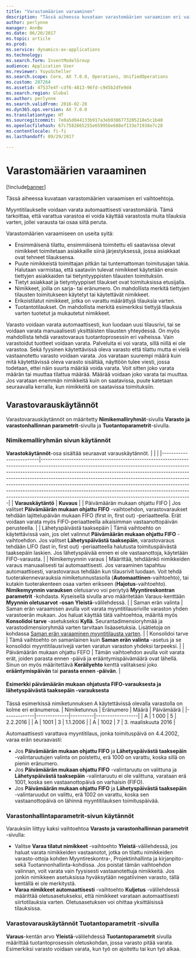 ```yaml
---
title: "Varastomäärien varaaminen"
description: "Tässä aiheessa kuvataan varastomäärien varaamisen eri vaihtoehtoja."
author: perlynne
manager: AnnBe
ms.date: 06/20/2017
ms.topic: article
ms.prod: 
ms.service: dynamics-ax-applications
ms.technology: 
ms.search.form: InventModelGroup
audience: Application User
ms.reviewer: YuyuScheller
ms.search.scope: Core, AX 7.0.0, Operations, UnifiedOperations
ms.custom: 207264
ms.assetid: 47537e4f-cdf6-4813-96fd-c945b2dfe9d4
ms.search.region: Global
ms.author: perlynne
ms.search.validFrom: 2016-02-28
ms.dyn365.ops.version: AX 7.0.0
ms.translationtype: HT
ms.sourcegitcommit: 7e0a5d044133b917a3eb9386773205218e5c1b40
ms.openlocfilehash: 67c7582665255e65995be688ef133e71938e7c28
ms.contentlocale: fi-fi
ms.lasthandoff: 09/29/2017

---
```


# <a name="reserve-inventory-quantities"></a>Varastomäärien varaaminen

[!include[banner](../includes/banner.md)]


Tässä aiheessa kuvataan varastomäärien varaamisen eri vaihtoehtoja.

Myyntitilaukselle voidaan varata automaattisesti varastomääriä. Tämä tarkoittaa, että varattua varastoa ei voida käyttää varastosta muita tilauksia varten, jollei varausta tai osaa siitä peruta.

Varastomäärien varaamiseen on useita syitä:
-   Ensimmäisenä tilattu, ensimmäisenä toimitettu eli saatavissa olevat nimikkeet toimitetaan asiakkaille siinä järjestyksessä, jossa asiakkaat ovat tehneet tilauksensa.
-   Puute nimikkeistä toimittajan pitkän tai tuntemattoman toimitusajan takia. Halutaan varmistaa, että saataviin tulevat nimikkeet käytetään ensin tiettyjen asiakkaiden tai tietyntyyppisten tilausten toimituksiin.
-   Tietyt asiakkaat ja tietyntyyppiset tilaukset ovat toimituksissa etusijalla.
-   Nimikkeet, joilla on sarja- tai eränumero. On mahdollista merkitä tiettyjen tilausten toimitukseen käytetyt tai käytettävät nimikkeet.
-   Erikoistilatut nimikkeet, jotka on varattu määrättyjä tilauksia varten.
-   Tuotantotilaukset. On mahdollista merkitä esimerkiksi tiettyjä tilauksia varten tuotetut ja mukautetut nimikkeet.

Varasto voidaan varata automaattisesti, kun luodaan uusi tilausrivi, tai se voidaan varata manuaalisesti yksittäisten tilausten yhteydessä. On myös mahdollista tehdä varastovaraus tuotantoprosessin eri vaiheissa. Vain varastoidut tuotteet voidaan varata. Palveluita ei voi varata, sillä niillä ei ole varastoa. Sekä fyysinen käytettävissä oleva varasto että tilattu mutta ei vielä vastaanotettu varasto voidaan varata. Jos varataan suurempi määrä kuin mitä käytettävissä oleva varasto sisältää, näyttöön tulee viesti, jossa todetaan, ettei näin suurta määrää voida varata. Voit sitten joko varata määrän tai muuttaa tilattua määrää. Määrää voidaan joko varata tai muuttaa. Jos varataan enemmän nimikkeitä kuin on saatavissa, puute katetaan seuraavalla kerralla, kun nimikkeitä on saatavissa toimituksiin.

## <a name="inventory-reservation-policies"></a>Varastovarauskäytännöt
Varastovarauskäytännöt on määritetty **Nimikemalliryhmät**-sivulla **Varasto ja varastonhallinnan parametrit**-sivulla ja **Tuotantoparametrit**-sivulla.
### <a name="policies-on-the-item-model-groups-page"></a>Nimikemalliryhmän sivun käytännöt

**Varastokäytännöt**-osa sisältää seuraavat varauskäytännöt.
|                         |                                                                                                                                                                                                                                                                                                                                                                                                                                                                                                                                                    |
|-------------------------|----------------------------------------------------------------------------------------------------------------------------------------------------------------------------------------------------------------------------------------------------------------------------------------------------------------------------------------------------------------------------------------------------------------------------------------------------------------------------------------------------------------------------------------------------|
| **Varauskäytäntö**  | **Kuvaus**                                                                                                                                                                                                                                                                                                                                                                                                                                                                                                                                    |
| Päivämäärän mukaan ohjattu FIFO    | Jos valitset **Päivämäärän mukaan ohjattu FIFO** -vaihtoehdon, varastovaraukset tehdään lajittelupäivän mukaan FIFO (first in, first out) -periaatteella. Erät voidaan varata myös FIFO-periaatteella aikaisimman vastaanottopäivän perusteella.                                                                                                                                                                                                                                                                       |
| Lähetyspäivästä taaksepäin | Tämä vaihtoehto on käytettävissä vain, jos olet valinnut **Päivämäärän mukaan ohjattu FIFO** -vaihtoehdon. Jos valitset **Lähetyspäivästä taaksepäin**, varastovaraus tehdään LIFO (last in, first out) -periaatteella halutusta toimituspäivästä taaksepäin laskien. Jos lähetyspäivää ennen ei ole vastaanottoja, käytetään FIFO-varausta.                                                                                                                                                                                                           |
| Nimikemyynnin varaus  | Määrittää, tehdäänkö nimikkeiden varaus manuaalisesti tai automaattisesti. Jos varaaminen tapahtuu automaattisesti, varastovaraus tehdään kun tilausrivit luodaan. Voit tehdä tuoterakennevarauksia nimiketunnustasolla (**Automaattinen**-vaihtoehto), tai kutakin tuoterakenteen osaa varten erikseen (**Hajotus**-vaihtoehto). **Nimikemyynnin varauksen** oletusarvo voi periytyä **Myyntireskontran parametrit** -kohdasta. Kyseisellä sivulla arvo määritetään Varaus-kenttään **Myynnin oletusarvot** **-osan** **Yleistä**-välilehdessä. |
| Saman erän valinta    | Saman erän varaamisen avulla voit varata myyntitilausriville varaston yhden varastoerän mukaan. Jos haluat käyttää tätä vaihtoehtoa, määritä myös **Konsolidoi tarve** -asetukseksi **Kyllä**. Seurantadimensioryhmää ja varastodimensioryhmää varten tarvitaan lisäasetuksia. Lisätietoja on kohdassa [Saman erän varaaminen myyntitilausta varten](../sales-marketing/reserve-same-batch-sales-order.md).                                                          |
| Konsolidoi tarve | Tämä vaihtoehto on samanlainen kuin **Saman erän valinta** -asetus ja se konsolidoi myyntitilausrivejä varten varatun varaston yhdeksi tarpeeksi.                                                                                                                                                                                                                                                                                                                                                                                      |
| Päivämäärän mukaan ohjattu FEFO    | Tämän vaihtoehdon avulla voit varata erät, joiden parasta ennen -päivä ja erääntymispäivämäärä ovat lähellä. Sinun on myös määritettävä **Keräilyehto** kenttä valitaksesi joko **erääntymispäivän** tai **parasta ennen -päivän**.                                                                                                                                                                                                                                                                                                                              |

#### <a name="example-for-fifo-date-controlled-and-backward-from-ship-date"></a>Esimerkki päivämäärän mukaan ohjatusta FIFO-varauksesta ja lähetyspäivästä taaksepäin -varauksesta

Tässä esimerkissä nimiketunnuksen A käytettävissä olevalla varastolla on kolme eri eränumeroa.
| Nimiketunnus | Eränumero | Määrä | Päivämäärä             |
|-------------|--------------|----------|------------------|
| A           | 1 000         | 5        | 2.2.2016 |
| A           | 1001         | 3        | 1.1.2006  |
| A           | 1002         | 7        | 3. maaliskuuta 2016    |

Automaattisesti varattava myyntitilaus, jonka toimituspäivä on 4.4.2002, varaa erän seuraavasti:
-   Jos **Päivämäärän mukaan ohjattu FIFO** ja **Lähetyspäivästä taaksepäin** -valintaruutujen valinta on poistettu, erä 1000 on varattu, koska sillä on pienin eränumero.
-   Jos **Päivämäärän mukaan ohjattu FIFO** -valintaruutu on valittuna ja **Lähetyspäivästä taaksepäin** -valintaruutu ei ole valittuna, varataan erä 1001, koska sen vastaanottopäivä on varhaisin (FIFO).
-   Jos **Päivämäärän mukaan ohjattu FIFO** ja **Lähetyspäivästä taaksepäin** -valintaruudut on valittu, erä 1002 on varattu, koska sen vastaanottopäivä on lähinnä myyntitilauksen toimituspäivää.

### <a name="policies-on-the-inventory-and-warehouse-management-parameter-page"></a>Varastonhallintaparametrit-sivun käytännöt

Varauksiin liittyy kaksi vaihtoehtoa **Varasto ja varastonhallinnan parametrit** -sivulla:
-   Valitse **Varaa tilatut nimikkeet** -vaihtoehto **Yleistä**-välilehdessä, jos haluat varata nimikkeiden vastaanotot, jotka on tilattu nimikkeiden varasto-ottoja kohden Myyntireskontra-, Projektinhallinta ja kirjanpito- sekä Tuotannonhallinta-kohdissa. Jos poistat tämän vaihtoehdon valinnan, voit varata vain fyysisesti vastaanotettuja nimikkeitä. Jos jonkin nimikkeen asetuksissa hyväksytään negatiivinen varasto, tällä kentällä ei ole merkitystä.
-   **Varaa nimikkeet automaattisesti** -vaihtoehto **Kuljetus** -välilehdessä määrittää oletusasetukseksi, että nimikkeet varataan automaattisesti siirtotilauksia varten. Oletusasetuksen voi ohittaa yksittäisissä tilauksissa.

### <a name="inventory-reservation-policies-on-the-production-parameters-page"></a>Varastovarauskäytännöt Tuotantoparametrit -sivulla

**Varaus**-kentän arvo **Yleistä**-välilehdessä **Tuotantoparametrit** sivulla määrittää tuotantoprosessin oletuskohdan, jossa varasto pitää varata. Esimerkiksi varasto voidaan varata, kun työ on ajoitettu tai kun työ alkaa.

